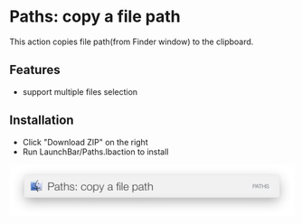 # Paths: copy a file path

This action copies file path(from Finder window) to the clipboard. 

## Features
* support multiple files selection
 
## Installation
* Click "Download ZIP" on the right
* Run LaunchBar/Paths.lbaction to install


![](./images/Paths_Intro.png)


